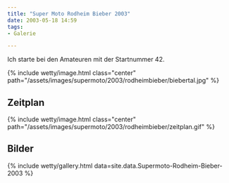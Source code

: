 ```yaml
---
title: "Super Moto Rodheim Bieber 2003"
date: 2003-05-18 14:59
tags: 
- Galerie

---
```

Ich starte bei den Amateuren mit der Startnummer 42.

<!--more-->

{% include wetty/image.html class="center" path="/assets/images/supermoto/2003/rodheimbieber/biebertal.jpg" %}

## Zeitplan
{% include wetty/image.html class="center" path="/assets/images/supermoto/2003/rodheimbieber/zeitplan.gif" %}

## Bilder

{% include wetty/gallery.html data=site.data.Supermoto-Rodheim-Bieber-2003 %}